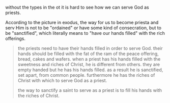 without the types in the ot it is hard
to see how we can serve God as priests.

According to the picture in exodus, the way for us to become priesta and serv Him is not to be "ordained" or have some kind of consecration, but to be "sanctified", which literally means to "have our hands filled" with the rich offerings.

> the priests need to have their hands filled in order to serve God. their hands should be filled with the fat of the ram of the peace offering, bread, cakes and wafers. when a priest has his hands filled with the sweetness and riches of Christ, he is different from others. they are empty handed but he has his hands filled. as a result he is sanctified, set apart, from common people. furthermore he has the riches of Christ with which to serve God as a priest.
>
> the way to sanctify a saint to serve as a priest is to fill his hands with the riches of Christ.

